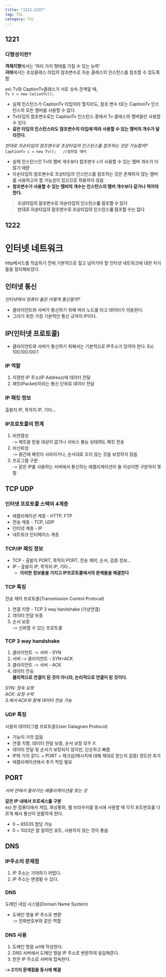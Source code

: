 ```yaml
---
title: "1221-1227"
tag: TIL
category: TIL
---
```

## 1221
### 다형성이란?


**객체지향**에서는 '여러 가지 형태를 가질 수 있는 능력'  
**자바**에서는 조상클래스 타입의 참조변수로 자손 클래스의 인스턴스를 참조할 수 있도록 함  


ex) Tv와 CaptionTv클래스가 서로 상속 관계일 때,   
 `Tv t = new CationTv();`
* 	실제 인스턴스가 CaptionTv 타입이라 할지라도, 참조 변수 t로는 CaptionTv 인스턴스의 모든 멤버를 사용할 수 없다.
* Tv타입의 참조변수로는 CaptionTv 인스턴스 중에서 Tv 클래스의 멤버들만 사용할 수 있다.
* **같은 타입의 인스턴스라도 참조변수의 타입에 따라 사용할 수 있는 멤버의 개수가 달라진다.**

*반대로 자손타입의 참조변수로 조상타입의 인스턴스를 참조하는 것은 가능할까?*  
`CaptionTv c = new Tv();   //컴파일 에러`
* 실제 인스턴스인 Tv의 멤버 개수보다 참조변수 c가 사용할 수 있는 멤버 개수가 더 많기 때문
* 자손타입의 참조변수로 조상타입의  인스턴스를 참조하는 것은 존재하지 않는 멤버를 사용하고자 할 가능성이 있으므로 허용하지 않음
* **참조변수가 사용할 수 있는 멤버의 개수는 인스턴스의 멤버 개수보다 같거나 적어야 한다.**

>**조상타입의 참조변수로 자손타입의 인스턴스를 참조할 수 있다**  
>**반대로 자손타입의 참조변수로 조상타입의 인스턴스를 참조할 수는 없다**

## 1222
# 인터넷 네트워크
http메서드를 학습하기 전에 기본적으로 짚고 넘어가야 할 인터넷 네트워크에 대한 지식들을 정리해보았다.

 
## 인터넷 통신          
*인터넷에서 컴퓨터 둘은 어떻게 통신할까?*  
* 클라이언트와 서버가 통신하기 위해 여러 노드를 타고 데이터가 이동한다.
* 그러기 위한 가장 기본적인 통신 규약이 IP이다.



## IP(인터넷 프로토콜)
* 클라이언트와 서버가 통신하기 위해서는 기본적으로 IP주소가 있어야 한다.
Ex) 100.100.100.1

### IP 역할
1. 지정한 IP 주소(IP Address)에 데이터 전달
2. 패킷(Packet)이라는 통신 단위로 데이터 전달

### IP 패킷 정보
출발지 IP,  목적지 IP, 기타...

### IP프로토콜의 한계
1. 비연결성  
-> 패킷을 받을 대상이 없거나 서비스 불능 상태여도 패킷 전송
2. 비신뢰성  
-> 중간에 패킷이 사라지거나, 순서대로 오지 않는 것을 보장하지 않음
3. 프로그램 구분    
-> 같은 IP를 사용하는 서버에서 통신하는 애플리케이션이 둘 이상이면 구분하지 못함


## TCP  UDP
### 인터넷 프로토콜 스택의 4계층
* 애플리케이션 계층 - HTTP, FTP
* 전송 계층 - TCP, UDP
* 인터넷 계층 - IP
* 네트워크 인터페이스 계층

### TCP/IP 패킷 정보
* TCP - 출발지 PORT, 목적지 PORT, 전송 제어, 순서, 검증 정보...
* IP -  출발지 IP, 목적지 IP, 기타...   
    * **이러한 정보들을 가지고 IP프로토콜에서의 문제들을 해결한다**

### TCP 특징
전송 제어 프로토콜(Transmission Control Protocal)
1. 연결 지향 - TCP 3 way handshake (가상연결)
2. 데이터 전달 보증
3. 순서 보장  
-> 신뢰할 수 있는 프로토콜

### TCP 3 way handshake
1. 클라이언트 -> 서버 - SYN
2. 서버 -> 클라이언트 - SYN+ACK
3. 클라이언트 -> 서버 - ACK
4. 데이터 전송  
**물리적으로 연결이 된 것이 아니라, 논리적으로 연결이 된 것이다.**


*SYN: 접속 요청*  
*ACK: 요청 수락*   
*3.에서 ACK와 함께 데이터 전송 가능*  

### UDP 특징
사용자 데이터그램 프로토콜(User Datagram Protocol)
* 기능이 거의 없음
* 연결 지향, 데이터 전달 보증, 순서 보장 모두 X
* 데이터 전달 및 순서가 보장되지 않지만, 단순하고 빠름
* IP와 거의 같다. + PORT + 체크섬(메시지에 대해 제대로 받는지 검증) 정도만 추가
* 애플리케이션에서 추가 작업 필요


## PORT
*서버 안에서 돌아가는 애플리케이션을 찾는 것*  


**같은 IP 내에서 프로세스를 구분**  
ex) 한 컴퓨터에서 게임, 화상통화, 웹 브라우저를 동시에 사용할 때 각각 포트번호를 다르게 해서 통신이 원활하게 한다.
* 0 ~ 65535 할당 가능
* 0 ~ 1023은 잘 알려진 포트, 사용하지 않는 것이 좋음

## DNS
### IP주소의 문제점
1. IP 주소는 기억하기 어렵다.
2. IP 주소는 변경될 수 있다.

### DNS
도메인 네임 시스템(Domain Name System)
* 도메인 명을 IP 주소로 변환  
-> 전화번호부와 같은 역할

### DNS 사용
1. 도메인 명을 url에 작성한다.
2. DNS 서버에서 도메인 명을 IP 주소로 변환하여 응답해준다.
3. 받은 IP 주소로 서버에 접속한다.  


**-> 2가지 문제점을 동시에 해결**